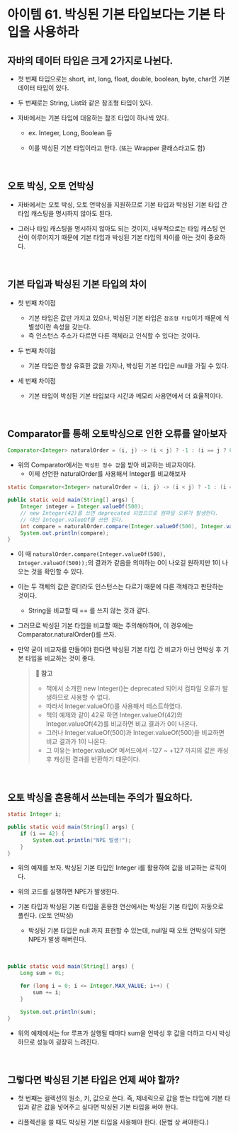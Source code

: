 # 아이템 61. 박싱된 기본 타입보다는 기본 타입을 사용하라

## 자바의 데이터 타입은 크게 2가지로 나뉜다.

- 첫 번째 타입으로는 short, int, long, float, double, boolean, byte, char인 기본 데이터 타입이 있다.

- 두 번째로는 String, List와 같은 참조형 타입이 있다.

- 자바에서는 기본 타입에 대응하는 참조 타입이 하나씩 있다.

  - ex. Integer, Long, Boolean 등

  - 이를 박싱된 기본 타입이라고 한다. (또는 Wrapper 클래스라고도 함)

<br>

## 오토 박싱, 오토 언박싱

- 자바에서는 오토 박싱, 오토 언박싱을 지원하므로 기본 타입과 박싱된 기본 타입 간 타입 캐스팅을 명시하지 않아도 된다.

- 그러나 타입 캐스팅을 명시하지 않아도 되는 것이지, 내부적으로는 타입 캐스팅 연산이 이루어지기 때문에 기본 타입과 박싱된 기본 타입의 차이를 아는 것이 중요하다.

<br>

## 기본 타입과 박싱된 기본 타입의 차이

- 첫 번째 차이점

  - 기본 타입은 값만 가지고 있으나, 박싱된 기본 타입은 `참조형 타입`이기 때문에 식별성이란 속성을 갖는다.
  - 즉 인스턴스 주소가 다르면 다른 객체라고 인식할 수 있다는 것이다.

- 두 번째 차이점

  - 기본 타입은 항상 유효한 값을 가지나, 박싱된 기본 타입은 null을 가질 수 있다.

- 세 번째 차이점
  - 기본 타입이 박싱된 기본 타입보다 시간과 메모리 사용면에서 더 효율적이다.

<br>

## Comparator를 통해 오토박싱으로 인한 오류를 알아보자

```java
Comparator<Integer> naturalOrder = (i, j) -> (i < j) ? -1 : (i == j ? 0 : 1);
```

- 위의 Comparator에서는 `박싱된 정수 값`을 받아 비교하는 비교자이다.
  - 이제 선언한 naturalOrder를 사용해서 Integer를 비교해보자

```java
static Comparator<Integer> naturalOrder = (i, j) -> (i < j) ? -1 : (i == j ? 0 : 1);

public static void main(String[] args) {
    Integer integer = Integer.valueOf(500);
    // new Integer(42)를 쓰면 deprecated 되었으므로 컴파일 오류가 발생한다.
    // 대신 Integer.valueOf를 쓰면 된다.
    int compare = naturalOrder.compare(Integer.valueOf(500), Integer.valueOf(500));
    System.out.println(compare);
}
```

- 이 때 `naturalOrder.compare(Integer.valueOf(500), Integer.valueOf(500));`의 결과가 같음을 의미하는 0이 나오길 원하지만 1이 나오는 것을 확인할 수 있다.

- 이는 두 객체의 값은 같더라도 인스턴스는 다르기 때문에 다른 객체라고 판단하는 것이다.

  - String을 비교할 때 == 를 쓰지 않는 것과 같다.

- 그러므로 박싱된 기본 타입을 비교할 때는 주의해야하며, 이 경우에는 Comparator.naturalOrder()를 쓰자.

- 만약 굳이 비교자를 만들어야 한다면 박싱된 기본 타입 간 비교가 아닌 언박싱 후 기본 타입을 비교하는 것이 좋다.

  > **📌 참고**<br>
  >
  > - 책에서 소개한 new Integer()는 deprecated 되어서 컴파일 오류가 발생하므로 사용할 수 없다.
  > - 따라서 Integer.valueOf()를 사용해서 테스트하였다.
  > - 책의 예제와 같이 42로 하면 Integer.valueOf(42)와 Integer.valueOf(42)를 비교하면 비교 결과가 0이 나온다.
  > - 그러나 Integer.valueOf(500)과 Integer.valueOf(500)을 비교하면 비교 결과가 1이 나온다.
  > - 그 이유는 Integer.valueOf 메서드에서 -127 ~ +127 까지의 값은 캐싱 후 캐싱된 결과를 반환하기 때문이다.

<br>

## 오토 박싱을 혼용해서 쓰는데는 주의가 필요하다.

```java
static Integer i;

public static void main(String[] args) {
    if (i == 42) {
        System.out.println("NPE 발생!");
    }
}
```

- 위의 예제를 보자. 박싱된 기본 타입인 Integer i를 활용하여 값을 비교하는 로직이다.

- 위의 코드를 실행하면 NPE가 발생한다.

- 기본 타입과 박싱된 기본 타입을 혼용한 연산에서는 박싱된 기본 타입이 자동으로 풀린다. (오토 언박싱)
  - 박싱된 기본 타입은 null 까지 표현할 수 있는데, null일 때 오토 언박싱이 되면 NPE가 발생 해버린다.

<br>

```java
public static void main(String[] args) {
    Long sum = 0L;

    for (long i = 0; i <= Integer.MAX_VALUE; i++) {
        sum += i;
    }

    System.out.println(sum);
}
```

- 위의 예제에서는 for 루프가 실행될 때마다 sum을 언박싱 후 값을 더하고 다시 박싱하므로 성능이 굉장히 느려진다.

<br>

## 그렇다면 박싱된 기본 타입은 언제 써야 할까?

- 첫 번째는 컬렉션의 원소, 키, 값으로 쓴다. 즉, 제네릭으로 값을 받는 타입에 기본 타입과 같은 값을 넣어주고 싶다면 박싱된 기본 타입을 써야 한다.

- 리플렉션을 쓸 때도 박싱된 기본 타입을 사용해야 한다. (문법 상 써야한다.)

